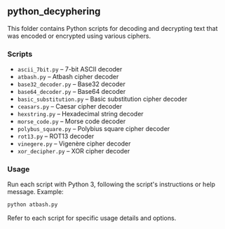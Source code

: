 ## python_decyphering

This folder contains Python scripts for decoding and decrypting text that was encoded or encrypted using various ciphers.

### Scripts
- `ascii_7bit.py` – 7-bit ASCII decoder
- `atbash.py` – Atbash cipher decoder
- `base32_decoder.py` – Base32 decoder
- `base64_decoder.py` – Base64 decoder
- `basic_substitution.py` – Basic substitution cipher decoder
- `ceasars.py` – Caesar cipher decoder
- `hexstring.py` – Hexadecimal string decoder
- `morse_code.py` – Morse code decoder
- `polybus_square.py` – Polybius square cipher decoder
- `rot13.py` – ROT13 decoder
- `vinegere.py` – Vigenère cipher decoder
- `xor_decipher.py` – XOR cipher decoder

### Usage
Run each script with Python 3, following the script's instructions or help message. Example:

```sh
python atbash.py
```

Refer to each script for specific usage details and options.